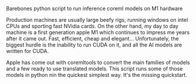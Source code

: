 Barebones python script to run inference coreml models on M1 hardware

Production machines are usually large beefy rigs, running windows on intel CPUs and sporting fast NVidia cards. On the other hand, my day to day machine is a first generation apple M1 which continues to impress me years after it came out. Fast, efficient, cheap and elegant... Unfortunately, the biggest hurdle is the inability to run CUDA on it, and all the AI models are written for CUDA.

Apple has come out with coremltools to convert the main families of models and a few ready to use translated models. This script runs some of those models in python nin the quickest simplest way. It's the missing quickstart.
